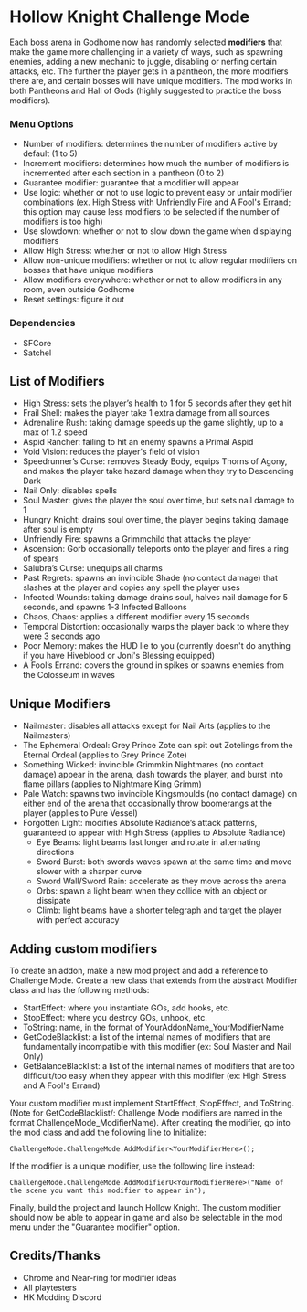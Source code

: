 # Hollow Knight Challenge Mode

Each boss arena in Godhome now has randomly selected **modifiers** that make the game more challenging in a variety of ways, such as spawning enemies, adding a new mechanic to juggle, disabling or nerfing certain attacks, etc. The further the player gets in a pantheon, the more modifiers there are, and certain bosses will have unique modifiers. The mod works in both Pantheons and Hall of Gods (highly suggested to practice the boss modifiers).

### Menu Options
- Number of modifiers: determines the number of modifiers active by default (1 to 5)
- Increment modifiers: determines how much the number of modifiers is incremented after each section in a pantheon (0 to 2)
- Guarantee modifier: guarantee that a modifier will appear
- Use logic: whether or not to use logic to prevent easy or unfair modifier combinations (ex. High Stress with Unfriendly Fire and A Fool's Errand; this option may cause less modifiers to be selected if the number of modifiers is too high)
- Use slowdown: whether or not to slow down the game when displaying modifiers
- Allow High Stress: whether or not to allow High Stress
- Allow non-unique modifiers: whether or not to allow regular modifiers on bosses that have unique modifiers
- Allow modifiers everywhere: whether or not to allow modifiers in any room, even outside Godhome
- Reset settings: figure it out

### Dependencies
- SFCore
- Satchel

## List of Modifiers
- High Stress: sets the player’s health to 1 for 5 seconds after they get hit
- Frail Shell: makes the player take 1 extra damage from all sources
- Adrenaline Rush: taking damage speeds up the game slightly, up to a max of 1.2 speed
- Aspid Rancher: failing to hit an enemy spawns a Primal Aspid
- Void Vision: reduces the player's field of vision
- Speedrunner’s Curse: removes Steady Body, equips Thorns of Agony, and makes the player take hazard damage when they try to Descending Dark
- Nail Only: disables spells
- Soul Master: gives the player the soul over time, but sets nail damage to 1
- Hungry Knight: drains soul over time, the player begins taking damage after soul is empty
- Unfriendly Fire: spawns a Grimmchild that attacks the player
- Ascension: Gorb occasionally teleports onto the player and fires a ring of spears
- Salubra’s Curse: unequips all charms
- Past Regrets: spawns an invincible Shade (no contact damage) that slashes at the player and copies any spell the player uses
- Infected Wounds: taking damage drains soul, halves nail damage for 5 seconds, and spawns 1-3 Infected Balloons
- Chaos, Chaos: applies a different modifier every 15 seconds
- Temporal Distortion: occasionally warps the player back to where they were 3 seconds ago
- Poor Memory: makes the HUD lie to you (currently doesn't do anything if you have Hiveblood or Joni's Blessing equipped)
- A Fool’s Errand: covers the ground in spikes or spawns enemies from the Colosseum in waves

## Unique Modifiers
- Nailmaster: disables all attacks except for Nail Arts (applies to the Nailmasters)
- The Ephemeral Ordeal: Grey Prince Zote can spit out Zotelings from the Eternal Ordeal (applies to Grey Prince Zote)
- Something Wicked: invincible Grimmkin Nightmares (no contact damage) appear in the arena, dash towards the player, and burst into flame pillars (applies to Nightmare King Grimm)
- Pale Watch: spawns two invincible Kingsmoulds (no contact damage) on either end of the arena that occasionally throw boomerangs at the player (applies to Pure Vessel)
- Forgotten Light: modifies Absolute Radiance’s attack patterns, guaranteed to appear with High Stress (applies to Absolute Radiance)
  - Eye Beams: light beams last longer and rotate in alternating directions
  - Sword Burst: both swords waves spawn at the same time and move slower with a sharper curve
  - Sword Wall/Sword Rain: accelerate as they move across the arena
  - Orbs: spawn a light beam when they collide with an object or dissipate
  - Climb: light beams have a shorter telegraph and target the player with perfect accuracy

## Adding custom modifiers
To create an addon, make a new mod project and add a reference to Challenge Mode. Create a new class that extends from the abstract Modifier class and has the following methods:

- StartEffect: where you instantiate GOs, add hooks, etc.
- StopEffect: where you destroy GOs, unhook, etc.
- ToString: name, in the format of YourAddonName_YourModifierName
- GetCodeBlacklist: a list of the internal names of modifiers that are fundamentally incompatible with this modifier (ex: Soul Master and Nail Only)
- GetBalanceBlacklist: a list of the internal names of modifiers that are too difficult/too easy when they appear with this modifier (ex: High Stress and A Fool's Errand)

Your custom modifier must implement StartEffect, StopEffect, and ToString. (Note for GetCodeBlacklist/: Challenge Mode modifiers are named in the format ChallengeMode_ModifierName). After creating the modifier, go into the mod class and add the following line to Initialize:
```
ChallengeMode.ChallengeMode.AddModifier<YourModifierHere>();
```
If the modifier is a unique modifier, use the following line instead:
```
ChallengeMode.ChallengeMode.AddModifierU<YourModifierHere>("Name of the scene you want this modifier to appear in");
```
Finally, build the project and launch Hollow Knight. The custom modifier should now be able to appear in game and also be selectable in the mod menu under the "Guarantee modifier" option.

## Credits/Thanks
- Chrome and Near-ring for modifier ideas
- All playtesters
- HK Modding Discord